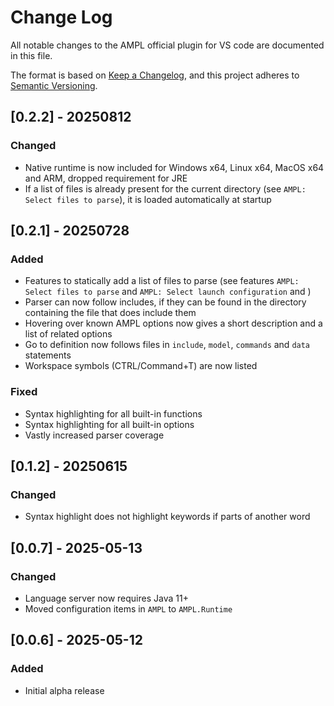 # Change Log

All notable changes to the AMPL official plugin for VS code are documented in this file.

The format is based on [Keep a Changelog](https://keepachangelog.com/en/1.1.0/),
and this project adheres to [Semantic Versioning](https://semver.org/spec/v2.0.0.html).



## [0.2.2] - 20250812

### Changed
- Native runtime is now included for Windows x64, Linux x64, MacOS x64 and ARM, dropped requirement for JRE
- If a list of files is already present for the current directory (see `AMPL: Select files to parse`), it 
  is loaded automatically at startup


## [0.2.1] - 20250728

### Added
- Features to statically add a list of files to parse (see features `AMPL: Select files to parse` and `AMPL: Select launch configuration` and )
- Parser can now follow includes, if they can be found in the directory containing the file that does include them
- Hovering over known AMPL options now gives a short description and a list of related options
- Go to definition now follows files in `include`, `model`, `commands` and `data` statements
- Workspace symbols (CTRL/Command+T) are now listed


### Fixed
- Syntax highlighting for all built-in functions
- Syntax highlighting for all built-in options
- Vastly increased parser coverage


## [0.1.2] - 20250615

### Changed

- Syntax highlight does not highlight keywords if parts of another word


## [0.0.7] - 2025-05-13

### Changed

- Language server now requires Java 11+
- Moved configuration items in `AMPL` to `AMPL.Runtime`

 

## [0.0.6] - 2025-05-12

### Added 

- Initial alpha release